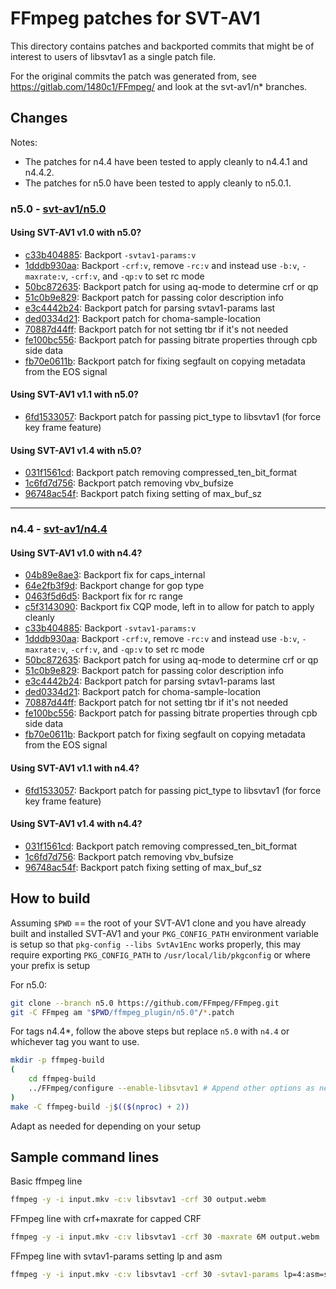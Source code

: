 # FFmpeg patches for SVT-AV1

This directory contains patches and backported commits that might be of interest
to users of libsvtav1 as a single patch file.

For the original commits the patch was generated from, see <https://gitlab.com/1480c1/FFmpeg/> and look at the svt-av1/n* branches.

## Changes

Notes:

- The patches for n4.4 have been tested to apply cleanly to n4.4.1 and n4.4.2.
- The patches for n5.0 have been tested to apply cleanly to n5.0.1.

### n5.0 - [svt-av1/n5.0](https://gitlab.com/1480c1/FFmpeg/-/tree/svt-av1/n5.0)

#### Using SVT-AV1 v1.0 with n5.0?

- [c33b404885](https://gitlab.com/1480c1/FFmpeg/-/commit/c33b404885): Backport `-svtav1-params:v`
- [1dddb930aa](https://gitlab.com/1480c1/FFmpeg/-/commit/1dddb930aa): Backport `-crf:v`, remove `-rc:v` and instead use `-b:v`, `-maxrate:v`, `-crf:v`, and `-qp:v` to set rc mode
- [50bc872635](https://gitlab.com/1480c1/FFmpeg/-/commit/50bc872635): Backport patch for using aq-mode to determine crf or qp
- [51c0b9e829](https://gitlab.com/1480c1/FFmpeg/-/commit/51c0b9e829): Backport patch for passing color description info
- [e3c4442b24](https://gitlab.com/1480c1/FFmpeg/-/commit/e3c4442b24): Backport patch for parsing svtav1-params last
- [ded0334d21](https://gitlab.com/1480c1/FFmpeg/-/commit/ded0334d21): Backport patch for choma-sample-location
- [70887d44ff](https://gitlab.com/1480c1/FFmpeg/-/commit/70887d44ff): Backport patch for not setting tbr if it's not needed
- [fe100bc556](https://gitlab.com/1480c1/FFmpeg/-/commit/fe100bc556): Backport patch for passing bitrate properties through cpb side data
- [fb70e0611b](https://gitlab.com/1480c1/FFmpeg/-/commit/fb70e0611b): Backport patch for fixing segfault on copying metadata from the EOS signal

#### Using SVT-AV1 v1.1 with n5.0?

- [6fd1533057](https://gitlab.com/1480c1/FFmpeg/-/commit/6fd1533057): Backport patch for passing pict_type to libsvtav1 (for force key frame feature)

#### Using SVT-AV1 v1.4 with n5.0?

- [031f1561cd](https://gitlab.com/1480c1/FFmpeg/-/commit/031f1561cd): Backport patch removing compressed_ten_bit_format
- [1c6fd7d756](https://gitlab.com/1480c1/FFmpeg/-/commit/1c6fd7d756): Backport patch removing vbv_bufsize
- [96748ac54f](https://gitlab.com/1480c1/FFmpeg/-/commit/96748ac54f): Backport patch fixing setting of max_buf_sz

---

### n4.4 - [svt-av1/n4.4](https://gitlab.com/1480c1/FFmpeg/-/tree/svt-av1/n4.4)

#### Using SVT-AV1 v1.0 with n4.4?

- [04b89e8ae3](https://gitlab.com/1480c1/FFmpeg/-/commit/04b89e8ae3): Backport fix for caps_internal
- [64e2fb3f9d](https://gitlab.com/1480c1/FFmpeg/-/commit/64e2fb3f9d): Backport change for gop type
- [0463f5d6d5](https://gitlab.com/1480c1/FFmpeg/-/commit/0463f5d6d5): Backport fix for rc range
- [c5f3143090](https://gitlab.com/1480c1/FFmpeg/-/commit/c5f3143090): Backport fix CQP mode, left in to allow for patch to apply cleanly
- [c33b404885](https://gitlab.com/1480c1/FFmpeg/-/commit/c33b404885): Backport `-svtav1-params:v`
- [1dddb930aa](https://gitlab.com/1480c1/FFmpeg/-/commit/1dddb930aa): Backport `-crf:v`, remove `-rc:v` and instead use `-b:v`, `-maxrate:v`, `-crf:v`, and `-qp:v` to set rc mode
- [50bc872635](https://gitlab.com/1480c1/FFmpeg/-/commit/50bc872635): Backport patch for using aq-mode to determine crf or qp
- [51c0b9e829](https://gitlab.com/1480c1/FFmpeg/-/commit/51c0b9e829): Backport patch for passing color description info
- [e3c4442b24](https://gitlab.com/1480c1/FFmpeg/-/commit/e3c4442b24): Backport patch for parsing svtav1-params last
- [ded0334d21](https://gitlab.com/1480c1/FFmpeg/-/commit/ded0334d21): Backport patch for choma-sample-location
- [70887d44ff](https://gitlab.com/1480c1/FFmpeg/-/commit/70887d44ff): Backport patch for not setting tbr if it's not needed
- [fe100bc556](https://gitlab.com/1480c1/FFmpeg/-/commit/fe100bc556): Backport patch for passing bitrate properties through cpb side data
- [fb70e0611b](https://gitlab.com/1480c1/FFmpeg/-/commit/fb70e0611b): Backport patch for fixing segfault on copying metadata from the EOS signal

#### Using SVT-AV1 v1.1 with n4.4?

- [6fd1533057](https://gitlab.com/1480c1/FFmpeg/-/commit/6fd1533057): Backport patch for passing pict_type to libsvtav1 (for force key frame feature)

#### Using SVT-AV1 v1.4 with n4.4?

- [031f1561cd](https://gitlab.com/1480c1/FFmpeg/-/commit/031f1561cd): Backport patch removing compressed_ten_bit_format
- [1c6fd7d756](https://gitlab.com/1480c1/FFmpeg/-/commit/1c6fd7d756): Backport patch removing vbv_bufsize
- [96748ac54f](https://gitlab.com/1480c1/FFmpeg/-/commit/96748ac54f): Backport patch fixing setting of max_buf_sz

## How to build

Assuming `$PWD` == the root of your SVT-AV1 clone and you have already built
and installed SVT-AV1 and your `PKG_CONFIG_PATH` environment variable is setup
so that `pkg-config --libs SvtAv1Enc` works properly, this may require exporting
`PKG_CONFIG_PATH` to `/usr/local/lib/pkgconfig` or where your prefix is setup

For n5.0:

```bash
git clone --branch n5.0 https://github.com/FFmpeg/FFmpeg.git
git -C FFmpeg am "$PWD/ffmpeg_plugin/n5.0"/*.patch
```

For tags n4.4*, follow the above steps but replace `n5.0` with `n4.4` or whichever tag you want to use.

```bash
mkdir -p ffmpeg-build
(
    cd ffmpeg-build
    ../FFmpeg/configure --enable-libsvtav1 # Append other options as needed
)
make -C ffmpeg-build -j$(($(nproc) + 2))
```

Adapt as needed for depending on your setup

## Sample command lines

Basic ffmpeg line

```bash
ffmpeg -y -i input.mkv -c:v libsvtav1 -crf 30 output.webm
```

FFmpeg line with crf+maxrate for capped CRF

```bash
ffmpeg -y -i input.mkv -c:v libsvtav1 -crf 30 -maxrate 6M output.webm
```

FFmpeg line with svtav1-params setting lp and asm

```bash
ffmpeg -y -i input.mkv -c:v libsvtav1 -crf 30 -svtav1-params lp=4:asm=sse4_1 output.webm
```
